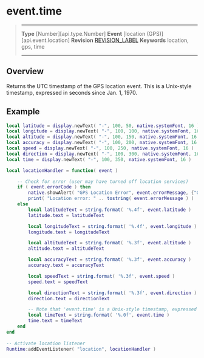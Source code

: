 
# event.time

> --------------------- ------------------------------------------------------------------------------------------
> __Type__              [Number][api.type.Number]
> __Event__             [location (GPS)][api.event.location]
> __Revision__          [REVISION_LABEL](REVISION_URL)
> __Keywords__          location, gps, time
> --------------------- ------------------------------------------------------------------------------------------

## Overview

Returns the UTC timestamp of the GPS location event. This is a <nobr>Unix-style</nobr> timestamp, expressed in seconds since Jan. 1, 1970.

## Example

``````lua
local latitude = display.newText( "-", 100, 50, native.systemFont, 16 )
local longitude = display.newText( "-", 100, 100, native.systemFont, 16 )
local altitude = display.newText( "-", 100, 150, native.systemFont, 16 )
local accuracy = display.newText( "-", 100, 200, native.systemFont, 16 )
local speed = display.newText( "-", 100, 250, native.systemFont, 16 )
local direction = display.newText( "-", 100, 300, native.systemFont, 16 )
local time = display.newText( "-", 100, 350, native.systemFont, 16 )

local locationHandler = function( event )

    -- Check for error (user may have turned off location services)
    if ( event.errorCode ) then
        native.showAlert( "GPS Location Error", event.errorMessage, {"OK"} )
        print( "Location error: " .. tostring( event.errorMessage ) )
    else
        local latitudeText = string.format( '%.4f', event.latitude )
        latitude.text = latitudeText

        local longitudeText = string.format( '%.4f', event.longitude )
        longitude.text = longitudeText

        local altitudeText = string.format( '%.3f', event.altitude )
        altitude.text = altitudeText

        local accuracyText = string.format( '%.3f', event.accuracy )
        accuracy.text = accuracyText

        local speedText = string.format( '%.3f', event.speed )
        speed.text = speedText

        local directionText = string.format( '%.3f', event.direction )
        direction.text = directionText

        -- Note that 'event.time' is a Unix-style timestamp, expressed in seconds since Jan. 1, 1970
        local timeText = string.format( '%.0f', event.time )
        time.text = timeText
    end
end
 
-- Activate location listener
Runtime:addEventListener( "location", locationHandler )
``````
